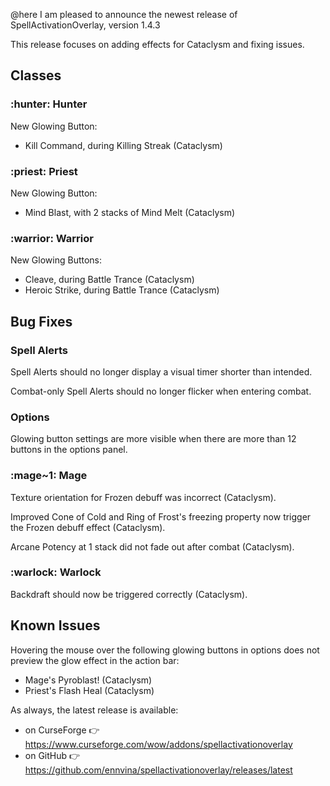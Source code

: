 @here I am pleased to announce the newest release of SpellActivationOverlay, version 1.4.3

This release focuses on adding effects for Cataclysm and fixing issues.

## Classes
### :hunter:  Hunter
New Glowing Button:
- Kill Command, during Killing Streak (Cataclysm)
### :priest:  Priest
New Glowing Button:
- Mind Blast, with 2 stacks of Mind Melt (Cataclysm)
### :warrior:  Warrior
New Glowing Buttons:
- Cleave, during Battle Trance (Cataclysm)
- Heroic Strike, during Battle Trance (Cataclysm)

## Bug Fixes
### Spell Alerts
Spell Alerts should no longer display a visual timer shorter than intended.

Combat-only Spell Alerts should no longer flicker when entering combat.
### Options
Glowing button settings are more visible when there are more than 12 buttons in the options panel.
### :mage~1:  Mage
Texture orientation for Frozen debuff was incorrect (Cataclysm).

Improved Cone of Cold and Ring of Frost's freezing property now trigger the Frozen debuff effect (Cataclysm).

Arcane Potency at 1 stack did not fade out after combat (Cataclysm).
### :warlock:  Warlock
Backdraft should now be triggered correctly (Cataclysm).

## Known Issues
Hovering the mouse over the following glowing buttons in options does not preview the glow effect in the action bar:
- Mage's Pyroblast! (Cataclysm)
- Priest's Flash Heal (Cataclysm)


As always, the latest release is available:
- on CurseForge :point_right:  https://www.curseforge.com/wow/addons/spellactivationoverlay
- on GitHub :point_right:  https://github.com/ennvina/spellactivationoverlay/releases/latest
